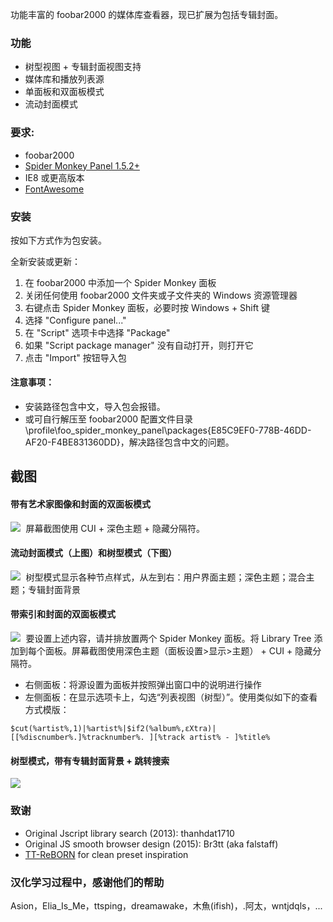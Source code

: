 功能丰富的 foobar2000 的媒体库查看器，现已扩展为包括专辑封面。

 ### 功能
- 树型视图 + 专辑封面视图支持
- 媒体库和播放列表源
- 单面板和双面板模式
- 流动封面模式

### 要求:
- foobar2000
- [Spider Monkey Panel 1.5.2+](https://www.foobar2000.org/components)
- IE8 或更高版本
- [FontAwesome](https://github.com/FortAwesome/Font-Awesome/blob/fa-4/fonts/fontawesome-webfont.ttf?raw=true)

### 安装
按如下方式作为包安装。

全新安装或更新：
1) 在 foobar2000 中添加一个 Spider Monkey 面板
2) 关闭任何使用 foobar2000 文件夹或子文件夹的 Windows 资源管理器
3) 右键点击 Spider Monkey 面板，必要时按 Windows + Shift 键
4) 选择 "Configure panel..."
5) 在 "Script" 选项卡中选择 "Package"
6) 如果 "Script package manager" 没有自动打开，则打开它
7) 点击 "Import" 按钮导入包

#### 注意事项：
- 安装路径包含中文，导入包会报错。
- 或可自行解压至 foobar2000 配置文件目录\profile\foo_spider_monkey_panel\packages\{E85C9EF0-778B-46DD-AF20-F4BE831360DD}，解决路径包含中文的问题。

## 截图

#### 带有艺术家图像和封面的双面板模式
<kbd> <img src="https://user-images.githubusercontent.com/35600752/155884212-9bea1326-3430-46a4-a86e-3bc4b09e4dd4.png"> </kbd>
屏幕截图使用 CUI + 深色主题 + 隐藏分隔符。

#### 流动封面模式（上图）和树型模式（下图）
<kbd> <img src="https://user-images.githubusercontent.com/35600752/155903327-9631a328-2f67-4f25-9cbd-316e5f5210b5.png"> </kbd>
树型模式显示各种节点样式，从左到右：用户界面主题；深色主题；混合主题；专辑封面背景

#### 带索引和封面的双面板模式
<kbd> <img src="https://user-images.githubusercontent.com/35600752/156163852-5d8295f4-3ff2-4ef4-849f-0bd5ce24ba8e.png"> </kbd>
要设置上述内容，请并排放置两个 Spider Monkey 面板。将 Library Tree 添加到每个面板。屏幕截图使用深色主题（面板设置>显示>主题） + CUI + 隐藏分隔符。
- 右侧面板：将源设置为面板并按照弹出窗口中的说明进行操作
- 左侧面板：在显示选项卡上，勾选“列表视图（树型）”。使用类似如下的查看方式模版：
```
$cut(%artist%,1)|%artist%|$if2(%album%,εXtra)|[[%discnumber%.]%tracknumber%. ][%track artist% - ]%title%
```
#### 树型模式，带有专辑封面背景 + 跳转搜索
<kbd> <img src="https://user-images.githubusercontent.com/35600752/118255885-b5a41e00-b4a4-11eb-8f19-7a24e5215463.png"> </kbd>

### 致谢
- Original Jscript library search (2013): thanhdat1710
- Original JS smooth browser design (2015): Br3tt (aka falstaff)
- [TT-ReBORN](https://github.com/TT-ReBORN) for clean preset inspiration 

### 汉化学习过程中，感谢他们的帮助
Asion，Elia_Is_Me，ttsping，dreamawake，木魚(ifish)，.阿太，wntjdqls，...
